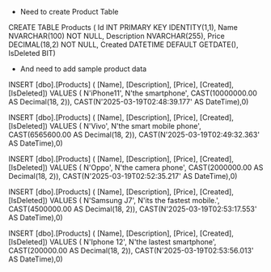 - Need to create Product Table

CREATE TABLE Products ( 
Id INT PRIMARY KEY IDENTITY(1,1),
Name NVARCHAR(100) NOT NULL,
Description NVARCHAR(255),
Price DECIMAL(18,2) NOT NULL, 
Created DATETIME DEFAULT GETDATE(),
IsDeleted BIT)

- And need to add sample product data

INSERT [dbo].[Products] ( [Name], [Description], [Price], [Created],[IsDeleted]) VALUES ( N'iPhone11', N'the smartphone', CAST(10000000.00 AS Decimal(18, 2)), CAST(N'2025-03-19T02:48:39.177' AS DateTime),0)

INSERT [dbo].[Products] ( [Name], [Description], [Price], [Created],[IsDeleted]) VALUES ( N'Vivo', N'the smart mobile phone', CAST(6565600.00 AS Decimal(18, 2)), CAST(N'2025-03-19T02:49:32.363' AS DateTime),0)

INSERT [dbo].[Products] ( [Name], [Description], [Price], [Created],[IsDeleted]) VALUES ( N'Oppo', N'the camera phone', CAST(2000000.00 AS Decimal(18, 2)), CAST(N'2025-03-19T02:52:35.217' AS DateTime),0)

INSERT [dbo].[Products] ( [Name], [Description], [Price], [Created],[IsDeleted]) VALUES ( N'Samsung J7', N'its the fastest mobile.', CAST(4500000.00 AS Decimal(18, 2)), CAST(N'2025-03-19T02:53:17.553' AS DateTime),0)

INSERT [dbo].[Products] ( [Name], [Description], [Price], [Created],[IsDeleted]) VALUES ( N'Iphone 12', N'the lastest smartphone', CAST(200000.00 AS Decimal(18, 2)), CAST(N'2025-03-19T02:53:56.013' AS DateTime),0)





